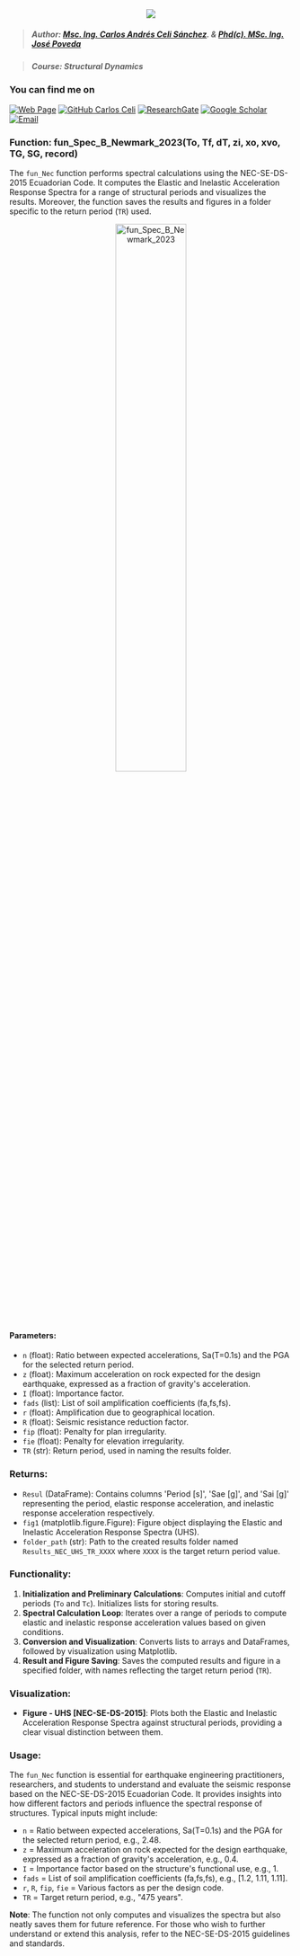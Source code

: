<div align="center">
    <img src="https://github.com/Normando1945/Normando1945.github.io/assets/62081230/1ac0bf1d-67cd-43f6-87b0-141417a606db">
</div>

>##### Author:                 [Msc. Ing. Carlos Andrés Celi Sánchez](https://www.researchgate.net/profile/Carlos-Celi). & [Phd(c). MSc. Ing. José Poveda](https://www.torrefuerte.com)

>##### Course:                 Structural Dynamics


### **You can find me on**
[![Web Page](https://img.shields.io/badge/Web%20Page-caceli.net-blue)](http:caceli.net)
[![GitHub Carlos Celi](https://img.shields.io/github/followers/Normando1945?label=follow&style=social)](https://github.com/Normando1945)
[![ResearchGate](https://img.shields.io/badge/-ResearchGate-00CCBB?style=social&logo=researchgate)](https://www.researchgate.net/profile/Carlos-Celi)
[![Google Scholar](https://img.shields.io/badge/-Google%20Scholar-4285F4?style=social&logo=google)](https://scholar.google.com.ec/citations?hl=es&user=yR4Gz7kAAAAJ)
<a href="Carlos Celi:normando1945@gmail.com"><img alt="Email" src="https://img.shields.io/badge/Email-normando1945@gmail.com-blue?style=flat&logo=gmail"></a>

### Function: fun_Spec_B_Newmark_2023(To, Tf, dT, zi, xo, xvo, TG, SG, record)

The `fun_Nec` function performs spectral calculations using the NEC-SE-DS-2015 Ecuadorian Code. It computes the Elastic and Inelastic Acceleration Response Spectra for a range of structural periods and visualizes the results. Moreover, the function saves the results and figures in a folder specific to the return period (`TR`) used.


<p align="center">
    <img src="https://github.com/Normando1945/Simple-Python-Functions-Collection/assets/62081230/37734b39-2ef5-4b71-a765-438173b8cf8f" alt="fun_Spec_B_Newmark_2023" width="50%">
</p>



#### Parameters:
- `n` (float): Ratio between expected accelerations, Sa(T=0.1s) and the PGA for the selected return period.
- `z` (float): Maximum acceleration on rock expected for the design earthquake, expressed as a fraction of gravity's acceleration.
- `I` (float): Importance factor.
- `fads` (list): List of soil amplification coefficients (fa,fs,fs).
- `r` (float): Amplification due to geographical location.
- `R` (float): Seismic resistance reduction factor.
- `fip` (float): Penalty for plan irregularity.
- `fie` (float): Penalty for elevation irregularity.
- `TR` (str): Return period, used in naming the results folder.


### Returns:
- `Resul` (DataFrame): Contains columns 'Period [s]', 'Sae [g]', and 'Sai [g]' representing the period, elastic response acceleration, and inelastic response acceleration respectively.
- `fig1` (matplotlib.figure.Figure): Figure object displaying the Elastic and Inelastic Acceleration Response Spectra (UHS).
- `folder_path` (str): Path to the created results folder named `Results_NEC_UHS_TR_XXXX` where `XXXX` is the target return period value.



### Functionality:
1. **Initialization and Preliminary Calculations**: Computes initial and cutoff periods (`To` and `Tc`). Initializes lists for storing results.
2. **Spectral Calculation Loop**: Iterates over a range of periods to compute elastic and inelastic response acceleration values based on given conditions.
3. **Conversion and Visualization**: Converts lists to arrays and DataFrames, followed by visualization using Matplotlib.
4. **Result and Figure Saving**: Saves the computed results and figure in a specified folder, with names reflecting the target return period (`TR`).


### Visualization:
- **Figure - UHS [NEC-SE-DS-2015]**: Plots both the Elastic and Inelastic Acceleration Response Spectra against structural periods, providing a clear visual distinction between them.


### Usage:
The `fun_Nec` function is essential for earthquake engineering practitioners, researchers, and students to understand and evaluate the seismic response based on the NEC-SE-DS-2015 Ecuadorian Code. It provides insights into how different factors and periods influence the spectral response of structures. Typical inputs might include:
- `n` = Ratio between expected accelerations, Sa(T=0.1s) and the PGA for the selected return period, e.g., 2.48.
- `z` = Maximum acceleration on rock expected for the design earthquake, expressed as a fraction of gravity's acceleration, e.g., 0.4.
- `I` = Importance factor based on the structure's functional use, e.g., 1.
- `fads` = List of soil amplification coefficients (fa,fs,fs), e.g., [1.2, 1.11, 1.11].
- `r`, `R`, `fip`, `fie` = Various factors as per the design code.
- `TR` = Target return period, e.g., "475 years".

**Note**: The function not only computes and visualizes the spectra but also neatly saves them for future reference. For those who wish to further understand or extend this analysis, refer to the NEC-SE-DS-2015 guidelines and standards.


